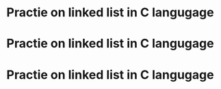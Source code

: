# Practie on linked list in C langugage
# Practie on linked list in C langugage
# Practie on linked list in C langugage


